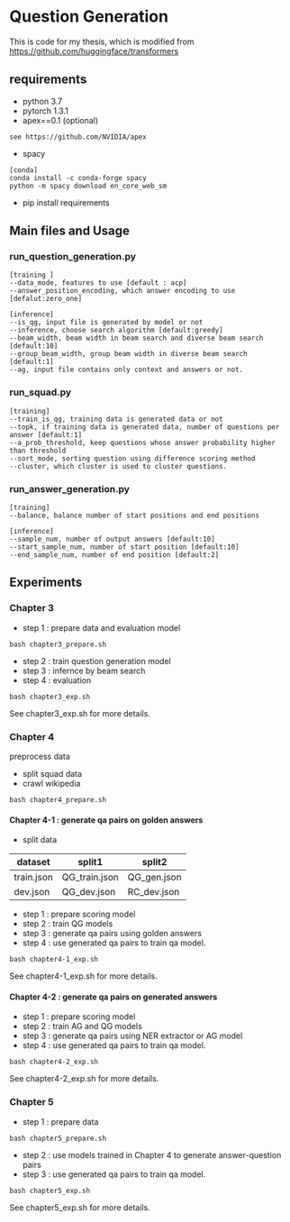 # Question Generation
This is code for my thesis, which is modified from https://github.com/huggingface/transformers

## requirements
* python 3.7
* pytorch 1.3.1
* apex==0.1 (optional)
```
see https://github.com/NVIDIA/apex
```
* spacy
```
[conda]
conda install -c conda-forge spacy
python -m spacy download en_core_web_sm
```
* pip install requirements

## Main files and Usage
### run_question_generation.py 
```
[training ]
--data_mode, features to use [default : acp]
--answer_position_encoding, which answer encoding to use [defalut:zero_one]

[inference]
--is_qg, input file is generated by model or not
--inference, choose search algorithm [default:greedy]
--beam_width, beam width in beam search and diverse beam search [default:10]
--group_beam_width, group beam width in diverse beam search [default:1]
--ag, input file contains only context and answers or not.
```

### run_squad.py
```
[training]
--train_is_qg, training data is generated data or not
--topk, if training data is generated data, number of questions per answer [default:1]
--a_prob_threshold, keep questions whose answer probability higher than threshold
--sort_mode, sorting question using difference scoring method
--cluster, which cluster is used to cluster questions.
```
### run_answer_generation.py
```
[training]
--balance, balance number of start positions and end positions

[inference]
--sample_num, number of output answers [default:10]
--start_sample_num, number of start position [default:10]
--end_sample_num, number of end position [default:2]
```


## Experiments
### Chapter 3
* step 1 : prepare data and evaluation model

`bash chapter3_prepare.sh`
* step 2 : train question generation model
* step 3 : infernce by beam search
* step 4 : evaluation

`bash chapter3_exp.sh`

See chapter3_exp.sh for more details.


### Chapter 4
preprocess data
* split squad data
* crawl wikipedia

`bash chapter4_prepare.sh`

#### Chapter 4-1 : generate qa pairs on golden answers
* split data

| dataset | split1| split2|
| -------- | -------- | -------- |
| train.json    | QG_train.json     | QG_gen.json  |
|dev.json | QG_dev.json| RC_dev.json|

* step 1 : prepare scoring model
* step 2 : train QG models
* step 3 : generate qa pairs using golden answers
* step 4 : use generated qa pairs to train qa model.

`bash chapter4-1_exp.sh`

See chapter4-1_exp.sh for more details.

#### Chapter 4-2 : generate qa pairs on generated answers
* step 1 : prepare scoring model
* step 2 : train AG and QG models
* step 3 : generate qa pairs using NER extractor or AG model
* step 4 : use generated qa pairs to train qa model.

`bash chapter4-2_exp.sh`

See chapter4-2_exp.sh for more details.

### Chapter 5
* step 1 : prepare data

`bash chapter5_prepare.sh`

* step 2 : use models trained in Chapter 4 to generate answer-question pairs
* step 3 : use generated qa pairs to train qa model. 

`bash chapter5_exp.sh`

See chapter5_exp.sh for more details.
